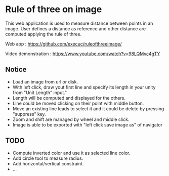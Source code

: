 Rule of three on image
==========

This web application is used to measure distance between points in an image. User defines a distance as reference and other distance are computed applying the rule of three.

Web app : https://github.com/execuc/ruleofthreeimage/

Video demonstration : https://www.youtube.com/watch?v=98LQMvc4gTY

Notice
--------------------

 * Load an image from url or disk.
 * With left click, draw yout first line and specify its length in your unity from "Unit Length" input."
 * Length will be computed and displayed for the others.
 * Line could be moved clicking on their point with middle button.
 * Move an existing line leads to select it and it could be delete by pressing "suppress" key.
 * Zoom and shift are managed by wheel and middle click.
 * Image is able to be exported with \"left click save image as\" of navigator

TODO
--------------------

 * Compute inverted color and use it as selected line color.
 * Add circle tool to measure radius.
 * Add horizontal/vertical constraint.
 * ...
